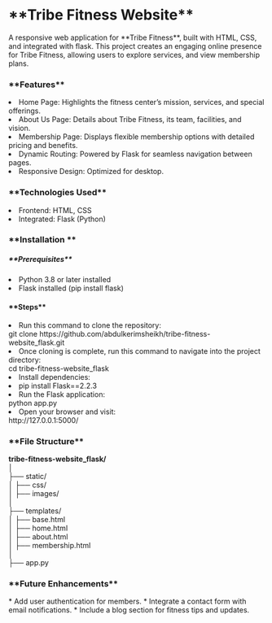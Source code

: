 <h1>**Tribe Fitness Website**</h1>
A responsive web application for **Tribe Fitness**, built with HTML, CSS, and integrated with flask.
This project creates an engaging online presence for Tribe Fitness, allowing users to explore services, and view membership plans.

<h3>**Features**</h3>
<li>Home Page: Highlights the fitness center’s mission, services, and special offerings.</li>  
<li>About Us Page: Details about Tribe Fitness, its team, facilities, and vision.</li>   
<li>Membership Page: Displays flexible membership options with detailed pricing and benefits.</li>   
<li>Dynamic Routing: Powered by Flask for seamless navigation between pages.</li>   
<li>Responsive Design: Optimized for desktop.</li>   

<h3>**Technologies Used**</h3>
<li>Frontend: HTML, CSS</li> 
<li>Integrated: Flask (Python)</li> 

<h3>**Installation **</h3>
<h5>**Prerequisites**</h5>
<li>Python 3.8 or later installed</li> 
<li>Flask installed (pip install flask)</li> 

<h4>**Steps**</h4>
<li>Run this command to clone the repository:</li> 
git clone https://github.com/abdulkerimsheikh/tribe-fitness-website_flask.git 
<li>Once cloning is complete, run this command to navigate into the project directory:</li> 
cd tribe-fitness-website_flask  
<li>Install dependencies:</li> 
<li>pip install Flask==2.2.3</li> 
<li>Run the Flask application:</li> 
python app.py  
<li>Open your browser and visit:</li> 
http://127.0.0.1:5000/

<h3>**File Structure**</h3>

**tribe-fitness-website_flask/**  
│  
├── static/  
│   ├── css/  
│   ├── images/  
│  
├── templates/  
│   ├── base.html  
│   ├── home.html  
│   ├── about.html  
│   ├── membership.html  
│  
├── app.py  
  
<h3>**Future Enhancements**</h3>
* Add user authentication for members.
* Integrate a contact form with email notifications.
* Include a blog section for fitness tips and updates.

